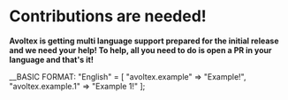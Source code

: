 # Contributions are needed!
__Avoltex is getting multi language support prepared for the initial release and we need your help!
To help, all you need to do is open a PR in your language and that's it!__

__BASIC FORMAT:
"English" = [
  "avoltex.example" => "Example!",
  "avoltex.example.1" => "Example 1!"
];
